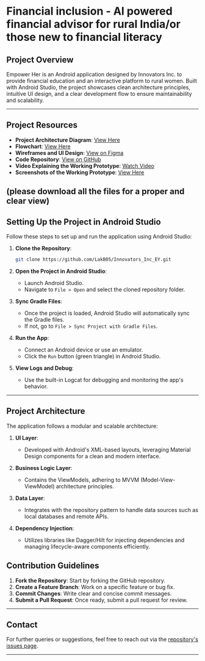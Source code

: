 # Financial inclusion - AI powered financial advisor for rural India/or those new to financial literacy

## Project Overview
Empower Her is an Android application designed by Innovators Inc. to provide financial education and an interactive platform to rural women. Built with Android Studio, the project showcases clean architecture principles, intuitive UI design, and a clear development flow to ensure maintainability and scalability.

---

## Project Resources

- **Project Architecture Diagram**: [View Here](https://drive.google.com/drive/folders/1nOyxtWGN41jBHM86CHaW7Dxah4YB3HxV?usp=sharing)
- **Flowchart**: [View Here](https://drive.google.com/drive/folders/1Jp6VxvfUOkAKtpzYMnVe0evgBV3tGmU5?usp=drive_link)
- **Wireframes and UI Design**: [View on Figma](https://www.figma.com/design/ftEfPb2M7N9wdOxdvzFJDA/Innovators-inc.-(ui-design)?node-id=0-1&t=9XiwvlLjLLOC93Uv-1)
- **Code Repository**: [View on GitHub](https://github.com/LakB05/Innovators_Inc_EY)
- **Video Explaining the Working Prototype**: [Watch Video](https://drive.google.com/drive/folders/18JN_hWGKO9vzUq2SQTnu2uquImznQTpx?usp=drive_link)
- **Screenshots of the Working Prototype**: [View Here](https://drive.google.com/drive/folders/1Ok2OL94ymElP1VZ7aH8haiOFX3Y-g2sh?usp=sharing)

(please download all the files for a proper and clear view)
---

## Setting Up the Project in Android Studio

Follow these steps to set up and run the application using Android Studio:

1. **Clone the Repository**: 
   ```bash
   git clone https://github.com/LakB05/Innovators_Inc_EY.git
   ```

2. **Open the Project in Android Studio**: 
   - Launch Android Studio.
   - Navigate to `File > Open` and select the cloned repository folder.

3. **Sync Gradle Files**: 
   - Once the project is loaded, Android Studio will automatically sync the Gradle files.
   - If not, go to `File > Sync Project with Gradle Files`.

4. **Run the App**: 
   - Connect an Android device or use an emulator.
   - Click the `Run` button (green triangle) in Android Studio.

5. **View Logs and Debug**:
   - Use the built-in Logcat for debugging and monitoring the app's behavior.

---

## Project Architecture

The application follows a modular and scalable architecture:

1. **UI Layer**: 
   - Developed with Android's XML-based layouts, leveraging Material Design components for a clean and modern interface.

2. **Business Logic Layer**:
   - Contains the ViewModels, adhering to MVVM (Model-View-ViewModel) architecture principles.

3. **Data Layer**:
   - Integrates with the repository pattern to handle data sources such as local databases and remote APIs.

4. **Dependency Injection**:
   - Utilizes libraries like Dagger/Hilt for injecting dependencies and managing lifecycle-aware components efficiently.

## Contribution Guidelines

1. **Fork the Repository**: Start by forking the GitHub repository.
2. **Create a Feature Branch**: Work on a specific feature or bug fix.
3. **Commit Changes**: Write clear and concise commit messages.
4. **Submit a Pull Request**: Once ready, submit a pull request for review.

---

## Contact

For further queries or suggestions, feel free to reach out via the [repository's issues page](https://github.com/LakB05/Innovators_Inc_EY/issues).

---
